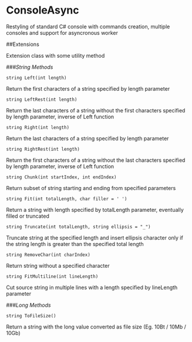 ConsoleAsync
=========
Restyling of standard C# console with commands creation, multiple consoles and support for asyncronous worker

##Extensions

Extension class with some utility method

###*String Methods*


`string Left(int length)` 

Return the first characters of a string specified by length parameter


`string LeftRest(int length)`  

Return the last characters of a string without the first characters specified by length parameter, inverse of Left function


`string Right(int length)`

Return the last characters of a string specified by length parameter


`string RightRest(int length)`

Return the first characters of a string without the last characters specified by length parameter, inverse of Left function


`string Chunk(int startIndex, int endIndex)`

Return subset of string starting and ending from specified parameters


`string Fit(int totalLength, char filler = ' ')`

Return a string with length specified by totalLength parameter, eventually filled or truncated


`string Truncate(int totalLength, string ellipsis = "_")`

Truncate string at the specified length and insert ellipsis character only if the string length is greater than the specified total length


`string RemoveChar(int charIndex)`

Return string without a specified character


`string FitMultiline(int lineLength)`

Cut source string in multiple lines with a length specified by lineLength parameter




###*Long Methods*

`string ToFileSize()`

Return a string with the long value converted as file size (Eg. 10Bt / 10Mb / 10Gb)

